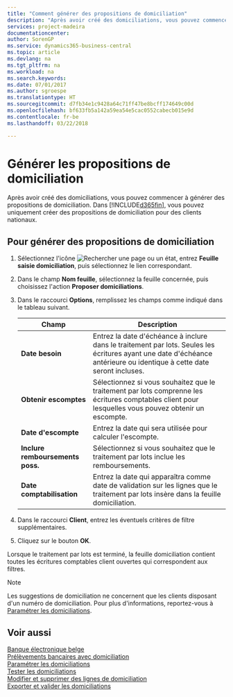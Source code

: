 ```yaml
---
title: "Comment générer des propositions de domiciliation"
description: "Après avoir créé des domiciliations, vous pouvez commencer à générer des propositions de domiciliation. Dans [!INCLUDE[d365fin](../../includes/d365fin_md.md)], vous ne pouvez créer que des suggestions de domiciliation pour les clients nationaux."
services: project-madeira
documentationcenter: 
author: SorenGP
ms.service: dynamics365-business-central
ms.topic: article
ms.devlang: na
ms.tgt_pltfrm: na
ms.workload: na
ms.search.keywords: 
ms.date: 07/01/2017
ms.author: sgroespe
ms.translationtype: HT
ms.sourcegitcommit: d7fb34e1c9428a64c71ff47be8bcff174649c00d
ms.openlocfilehash: bf633fb5a142a59ea54e5cac0552cabecb015e9d
ms.contentlocale: fr-be
ms.lasthandoff: 03/22/2018

---
```

# <a name="generate-domiciliation-suggestions"></a>Générer les propositions de domiciliation
Après avoir créé des domiciliations, vous pouvez commencer à générer des propositions de domiciliation. Dans [!INCLUDE[d365fin](../../includes/d365fin_md.md)], vous pouvez uniquement créer des propositions de domiciliation pour des clients nationaux.  

## <a name="to-generate-domiciliation-suggestions"></a>Pour générer des propositions de domiciliation  

1.  Sélectionnez l'icône ![Rechercher une page ou un état](../../media/ui-search/search_small.png "icône Rechercher une page ou un état"), entrez **Feuille saisie domiciliation**, puis sélectionnez le lien correspondant.  
2.  Dans le champ **Nom feuille**, sélectionnez la feuille concernée, puis choisissez l'action **Proposer domiciliations**.  
3.  Dans le raccourci **Options**, remplissez les champs comme indiqué dans le tableau suivant.  

    |Champ|Description|  
    |---------------------------------|---------------------------------------|  
    |**Date besoin**|Entrez la date d'échéance à inclure dans le traitement par lots. Seules les écritures ayant une date d'échéance antérieure ou identique à cette date seront incluses.|  
    |**Obtenir escomptes**|Sélectionnez si vous souhaitez que le traitement par lots comprenne les écritures comptables client pour lesquelles vous pouvez obtenir un escompte.|  
    |**Date d'escompte**|Entrez la date qui sera utilisée pour calculer l'escompte.|  
    |**Inclure remboursements poss.**|Sélectionnez si vous souhaitez que le traitement par lots inclue les remboursements.|  
    |**Date comptabilisation**|Entrez la date qui apparaîtra comme date de validation sur les lignes que le traitement par lots insère dans la feuille domiciliation.|  

4.  Dans le raccourci **Client**, entrez les éventuels critères de filtre supplémentaires.  
5.  Cliquez sur le bouton **OK**.  

Lorsque le traitement par lots est terminé, la feuille domiciliation contient toutes les écritures comptables client ouvertes qui correspondent aux filtres.  

> [!NOTE]  
>  Les suggestions de domiciliation ne concernent que les clients disposant d'un numéro de domiciliation. Pour plus d'informations, reportez-vous à [Paramétrer les domiciliations](how-to-set-up-domiciliations.md).  

## <a name="see-also"></a>Voir aussi  
 [Banque électronique belge](belgian-electronic-banking.md)   
 [Prélèvements bancaires avec domiciliation](direct-debit-using-domiciliation.md)   
 [Paramétrer les domiciliations](how-to-set-up-domiciliations.md)   
 [Tester les domiciliations](how-to-test-domiciliations.md)   
 [Modifier et supprimer des lignes de domiciliation](how-to-edit-and-delete-domiciliation-lines.md)   
 [Exporter et valider les domiciliations](how-to-export-and-post-domiciliations.md)

